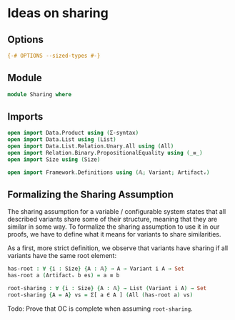 # Ideas on sharing

## Options

```agda
{-# OPTIONS --sized-types #-}
```

## Module

```agda
module Sharing where
```

## Imports

```agda
open import Data.Product using (Σ-syntax)
open import Data.List using (List)
open import Data.List.Relation.Unary.All using (All)
open import Relation.Binary.PropositionalEquality using (_≡_)
open import Size using (Size)

open import Framework.Definitions using (𝔸; Variant; Artifactᵥ)
```

## Formalizing the Sharing Assumption

The sharing assumption for a variable / configurable system states that all described variants share some of their structure, meaning that they are similar in some way.
To formalize the sharing assumption to use it in our proofs, we have to define what it means for variants to share similarities.

As a first, more strict definition, we observe that variants have sharing if all variants have the same root element:
```agda
has-root : ∀ {i : Size} {A : 𝔸} → A → Variant i A → Set
has-root a (Artifactᵥ b es) = a ≡ b

root-sharing : ∀ {i : Size} {A : 𝔸} → List (Variant i A) → Set
root-sharing {A = A} vs = Σ[ a ∈ A ] (All (has-root a) vs)
```

Todo: Prove that OC is complete when assuming `root-sharing`.

